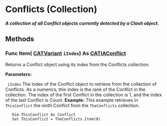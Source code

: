 # Conflicts (Collection)

**_A collection of all Conflict objects currently detected by a Clash object._**

## Methods

### Func **Item**( [CATVariant](../System/typedef_CATVariant_20656.md)  `iIndex`) As [CATIAConflict](../SpaceAnalysisInterfaces/interface_Conflict_14180.md)

Returns a Conflict object using its index from the Conflicts collection.

**Parameters:**

` iIndex`      The index of the Conflict object to retrieve from the collection of Conflicts. As a numerics, this index is the rank of the Conflict in the collection. The index of the first Conflict in the collection is 1, and the index of the last Conflict is Count.
**Example:**      This example retrieves in `ThisConflict` the ninth Conflict from the `TheConflicts` collection.

```VBScript
   Dim ThisConflict As Conflict
   Set ThisConflict = TheConflicts.Item(9)

```